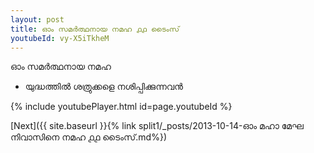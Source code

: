 ```yaml
---
layout: post
title: ഓം സമർത്ഥനായ നമഹ ൧൧ ടൈംസ്
youtubeId: vy-X5iTkheM
---
```

 
 
 ഓം സമർത്ഥനായ നമഹ 
 
 -  യുദ്ധത്തിൽ ശത്രുക്കളെ നശിപ്പിക്കുന്നവൻ 
 
  
 
  
 
 
 
 
 
 


{% include youtubePlayer.html id=page.youtubeId %}
 
[Next]({{ site.baseurl }}{% link  split1/_posts/2013-10-14-ഓം മഹാ മേഘ നിവാസിനെ നമഹ ൧൧ ടൈംസ്.md%})
 
